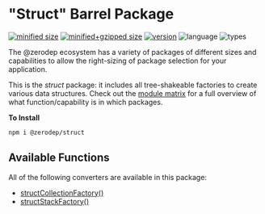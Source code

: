 # "Struct" Barrel Package

[![minified size](https://img.shields.io/bundlephobia/min/@zerodep/struct?style=flat-square&color=blue)](https://bundlephobia.com/package/@zerodep/struct)
[![minified+gzipped size](https://img.shields.io/bundlephobia/minzip/@zerodep/struct?style=flat-square&color=blue)](https://bundlephobia.com/package/@zerodep/struct)
[![version](https://img.shields.io/npm/v/@zerodep/struct?style=flat-square&color=blue)](https://www.npmjs.com/package/@zerodep/struct)
![language](https://img.shields.io/badge/typescript-100%25-blue?style=flat-square)
![types](https://img.shields.io/badge/types-included-blue?style=flat-square)

The @zerodep ecosystem has a variety of packages of different sizes and capabilities to allow the right-sizing of package selection for your application.

This is the _struct_ package: it includes all tree-shakeable factories to create various data structures. Check out the [module matrix](/) for a full overview of what function/capability is in which packages.

**To Install**

```bash
npm i @zerodep/struct
```

## Available Functions

All of the following converters are available in this package:

- [structCollectionFactory()](struct/collection.md)
- [structStackFactory()](struct/stack.md)
